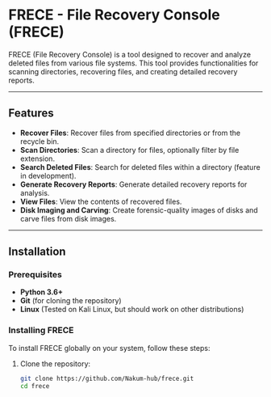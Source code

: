 # FRECE - File Recovery Console (FRECE)

FRECE (File Recovery Console) is a tool designed to recover and analyze deleted files from various file systems. This tool provides functionalities for scanning directories, recovering files, and creating detailed recovery reports.

---

## Features

- **Recover Files**: Recover files from specified directories or from the recycle bin.
- **Scan Directories**: Scan a directory for files, optionally filter by file extension.
- **Search Deleted Files**: Search for deleted files within a directory (feature in development).
- **Generate Recovery Reports**: Generate detailed recovery reports for analysis.
- **View Files**: View the contents of recovered files.
- **Disk Imaging and Carving**: Create forensic-quality images of disks and carve files from disk images.

---

## Installation

### Prerequisites

- **Python 3.6+**
- **Git** (for cloning the repository)
- **Linux** (Tested on Kali Linux, but should work on other distributions)

### Installing FRECE

To install FRECE globally on your system, follow these steps:

1. Clone the repository:
   
   ```bash
   git clone https://github.com/Nakum-hub/frece.git
   cd frece
